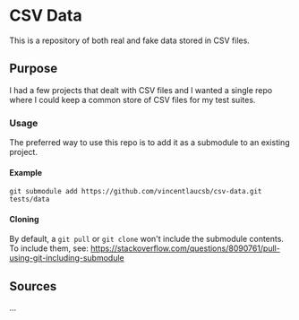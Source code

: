 CSV Data
==========

This is a repository of both real and fake data stored in CSV files. 

## Purpose
I had a few projects that dealt with CSV files and I wanted a single
repo where I could keep a common store of CSV files for my test suites.

### Usage
The preferred way to use this repo is to add it as a submodule to an 
existing project.

#### Example
```
git submodule add https://github.com/vincentlaucsb/csv-data.git tests/data
```

#### Cloning
By default, a `git pull` or `git clone` won't include the submodule contents. To include them, see:
https://stackoverflow.com/questions/8090761/pull-using-git-including-submodule

## Sources
...
